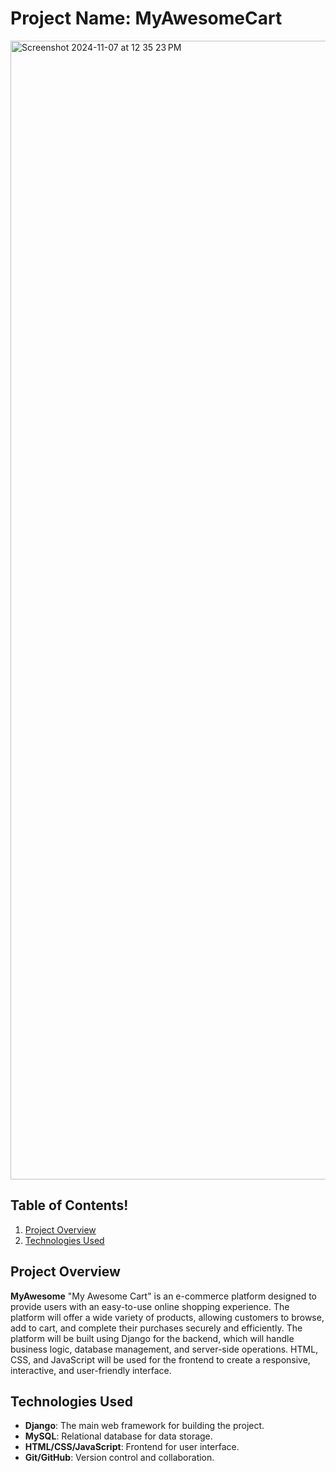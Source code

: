 # Project Name: **MyAwesomeCart**

<img width="1822" alt="Screenshot 2024-11-07 at 12 35 23 PM" src="C:\Users\Sanket\Downloads\website.png">

## Table of Contents!

1. [Project Overview](#project-overview)
2. [Technologies Used](#technologies-used)

## Project Overview

**MyAwesome** "My Awesome Cart" is an e-commerce platform designed to provide users with an easy-to-use online shopping experience. The platform will offer a wide variety of products, allowing customers to browse, add to cart, and complete their purchases securely and efficiently.
The platform will be built using Django for the backend, which will handle business logic, database management, and server-side operations. HTML, CSS, and JavaScript will be used for the frontend to create a responsive, interactive, and user-friendly interface.

## Technologies Used
- **Django**: The main web framework for building the project.
- **MySQL**: Relational database for data storage.
- **HTML/CSS/JavaScript**: Frontend for user interface.
- **Git/GitHub**: Version control and collaboration.

